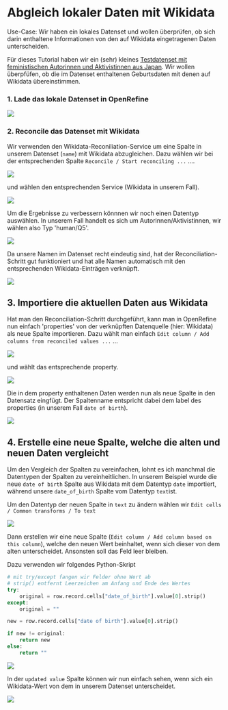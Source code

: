 # Abgleich lokaler Daten mit Wikidata

Use-Case: Wir haben ein lokales Datenset und wollen überprüfen, ob sich darin enthaltene Informationen von den auf Wikidata eingetragenen Daten unterscheiden.

Für dieses Tutorial haben wir ein (sehr) kleines [Testdatenset mit feministischen Autorinnen und Aktivistinnen aus Japan](https://github.com/KompetenzwerkD/openrefine-resources/blob/master/tutorials/wikidata_abgleich/data/japanese_feminist_writers.csv). Wir wollen überpfüfen, ob die im Datenset enthaltenen Geburtsdaten mit denen auf Wikidata übereinstimmen. 


### 1. Lade das lokale Datenset in OpenRefine

![](https://github.com/KompetenzwerkD/openrefine-resources/blob/master/tutorials/wikidata_abgleich/images/openrefine_wikidata1.png)

### 2. Reconcile das Datenset mit Wikidata

Wir verwenden den Wikidata-Reconiliation-Service um eine Spalte in unserem Datenset (`name`) mit Wikidata abzugleichen. Dazu wählen wir bei der entsprechenden Spalte `Reconcile / Start reconciling ...` ....

![](https://github.com/KompetenzwerkD/openrefine-resources/blob/master/tutorials/wikidata_abgleich/images/openrefine_wikidata2.png)

und wählen den entsprechenden Service (Wikidata in unserem Fall).

![](https://github.com/KompetenzwerkD/openrefine-resources/blob/master/tutorials/wikidata_abgleich/images/openrefine_wikidata3.png)

Um die Ergebnisse zu verbessern könnnen wir noch einen Datentyp auswählen. In unserem Fall handelt es sich um Autorinnen/Aktivistinnen, wir wählen also Typ 'human/Q5'. 

![](https://github.com/KompetenzwerkD/openrefine-resources/blob/master/tutorials/wikidata_abgleich/images/openrefine_wikidata4.png)

Da unsere Namen im Datenset recht eindeutig sind, hat der Reconciliation-Schritt gut funktioniert und hat alle Namen automatisch mit den entsprechenden Wikidata-Einträgen verknüpft.

![](https://github.com/KompetenzwerkD/openrefine-resources/blob/master/tutorials/wikidata_abgleich/images/openrefine_wikidata5.png)

## 3. Importiere die aktuellen Daten aus Wikidata

Hat man den Reconciliation-Schritt durchgeführt, kann man in OpenRefine nun einfach 'properties' von der verknüpften Datenquelle (hier: Wikidata) als neue Spalte importieren.
Dazu wählt man einfach `Edit column / Add columns from reconciled values ...` ...

![](https://github.com/KompetenzwerkD/openrefine-resources/blob/master/tutorials/wikidata_abgleich/images/openrefine_wikidata6.png)

und wählt das entsprechende property.

![](https://github.com/KompetenzwerkD/openrefine-resources/blob/master/tutorials/wikidata_abgleich/images/openrefine_wikidata7.png)

Die in dem property enthaltenen Daten werden nun als neue Spalte in den Datensatz eingfügt. Der Spaltenname entspricht dabei dem label des properties (in unserem Fall `date of birth`).

![](https://github.com/KompetenzwerkD/openrefine-resources/blob/master/tutorials/wikidata_abgleich/images/openrefine_wikidata9.png)

## 4. Erstelle eine neue Spalte, welche die alten und neuen Daten vergleicht

Um den Vergleich der Spalten zu vereinfachen, lohnt es ich manchmal die Datentypen der Spalten zu vereinheitlichen. In unserem Beispiel wurde die neue `date of birth` Spalte aus Wikidata mit dem Datentyp `date` importiert, während unsere `date_of_birth` Spalte vom Datentyp `text`ist.

Um den Datentyp der neuen Spalte in `text` zu ändern wählen wir `Edit cells / Common transforms / To text`

![](https://github.com/KompetenzwerkD/openrefine-resources/blob/master/tutorials/wikidata_abgleich/images/openrefine_wikidata11.png)

Dann erstellen wir eine neue Spalte (`Edit column / Add column based on this column`), welche den neuen Wert beinhaltet, wenn sich dieser von dem alten unterscheidet. Ansonsten soll das Feld leer bleiben.

Dazu verwenden wir folgendes Python-Skript

```python
# mit try/except fangen wir Felder ohne Wert ab
# strip() entfernt Leerzeichen am Anfang und Ende des Wertes
try:
    original = row.record.cells["date_of_birth"].value[0].strip()
except:
    original = ""

new = row.record.cells["date of birth"].value[0].strip()

if new != original:
    return new
else:
    return ""
```

![](https://github.com/KompetenzwerkD/openrefine-resources/blob/master/tutorials/wikidata_abgleich/images/openrefine_wikidata12.png)

In der `updated value` Spalte können wir nun einfach sehen, wenn sich ein Wikidata-Wert von dem in unserem Datenset unterscheidet.

![](https://github.com/KompetenzwerkD/openrefine-resources/blob/master/tutorials/wikidata_abgleich/images/openrefine_wikidata13.png)
